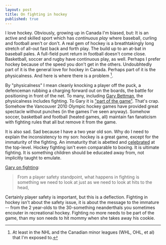 ```yaml
---
layout: post
title: On fighting in hockey
published: true
---
```


I love hockey. Obviously, growing up in Canada I'm biased, but: It is an active
and skilled sport which has *continuous play* where baseball, curling and
football aren't or don't. A real gem of hockey is a breathtakingly long stretch
of all-out fast back and forth play. The build up to an at-bat in baseball
pales. A full-field punt return in football doesn't come close. Basketball,
soccer and rugby have continuous play, as well. Perhaps I prefer hockey because
of the speed you don't get in the others. Undoubhtedly part of it is the
general love for hockey in Canada. Perhaps part of it is the physicalness. And
here is where there is a problem [^1].

[^1]: At least in the NHL and the Canadian minor leagues (WHL, OHL, et al) that I'm exposed to.

By "physicalness" I mean cleanly knocking a player off the puck, a defenceman
rubbing a charging forward out on the boards, the battle for positioning in
front of the net. To many, including [Gary
Bettman](http://en.wikipedia.org/wiki/Gary_Bettman), the physicalness includes
fighting. To Gary it is ["part of the
game"](http://www.usatoday.com/sports/hockey/nhl/2007-04-04-fight-rules_N.htm).
That's crap. Somehow the Vancouver 2010 Olympic hockey games have provided
great spectacle without punches (in the games I've seen anyway). Somehow
soccer, basketball and football (heated games, all) maintain fan fanaticism
with fighting rules that all but remove it from the game.

It is also sad. Sad because I have a two year old son. Why do I need to explain
the inconsistency to my son: hockey is a great game, except for the immaturity
of the fighting. An immaturity that is abetted and
[celebrated](http://www.hockeyfights.com/) at the top-level. Hockey fighting
isn't even comparable to boxing. It is ultimate fighting. It is something
children should be educated away from, not implicitly taught to emulate.

[Gary on fighting](http://www.cbc.ca/sports/hockey/story/2007/03/26/bettman-figting.html):

> From a player safety standpoint, what happens in fighting is something we
> need to look at just as we need to look at hits to the head,

Certainly player safety is important, but this is a deflection.  Fighting in
hockey isn't about the safety issue, it is about the message to the immature --
from the 2 year-olds to the 30-something neanderthals you sometimes encouter in
recreational hockey. Fighting no more needs to be part of the game, than my son
needs to hit mommy when she takes away his cookie.


